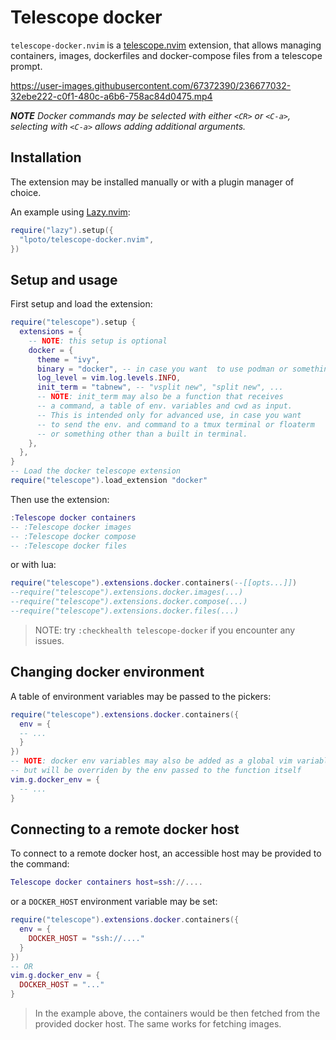 # Telescope docker

`telescope-docker.nvim` is a [telescope.nvim](https://github.com/nvim-telescope/telescope.nvim) extension,
that allows managing containers, images, dockerfiles and docker-compose files from a telescope prompt.

https://user-images.githubusercontent.com/67372390/236677032-32ebe222-c0f1-480c-a6b6-758ac84d0475.mp4

**_NOTE_** _Docker commands may be selected with either `<CR>` or `<C-a>`, selecting with
`<C-a>` allows adding additional arguments._

## Installation

The extension may be installed manually or with a plugin manager of choice.

An example using [Lazy.nvim](https://github.com/folke/lazy.nvim):

```lua
require("lazy").setup({
  "lpoto/telescope-docker.nvim",
})
```

## Setup and usage

First setup and load the extension:

```lua
require("telescope").setup {
  extensions = {
    -- NOTE: this setup is optional
    docker = {
      theme = "ivy",
      binary = "docker", -- in case you want  to use podman or something
      log_level = vim.log.levels.INFO,
      init_term = "tabnew", -- "vsplit new", "split new", ...
      -- NOTE: init_term may also be a function that receives
      -- a command, a table of env. variables and cwd as input.
      -- This is intended only for advanced use, in case you want
      -- to send the env. and command to a tmux terminal or floaterm
      -- or something other than a built in terminal.
    },
  },
}
-- Load the docker telescope extension
require("telescope").load_extension "docker"
```

Then use the extension:

```lua
:Telescope docker containers
-- :Telescope docker images
-- :Telescope docker compose
-- :Telescope docker files
```

or with lua:

```lua
require("telescope").extensions.docker.containers(--[[opts...]])
--require("telescope").extensions.docker.images(...)
--require("telescope").extensions.docker.compose(...)
--require("telescope").extensions.docker.files(...)
```

> NOTE: try `:checkhealth telescope-docker` if you encounter any issues.

## Changing docker environment

A table of environment variables may be passed to the pickers:

```lua
require("telescope").extensions.docker.containers({
  env = {
  -- ...
  }
})
-- NOTE: docker env variables may also be added as a global vim variable,
-- but will be overriden by the env passed to the function itself
vim.g.docker_env = {
  -- ...
}
```

## Connecting to a remote docker host

To connect to a remote docker host, an accessible host may be provided to the command:

```lua
Telescope docker containers host=ssh://....
```

or a `DOCKER_HOST` environment variable may be set:

```lua
require("telescope").extensions.docker.containers({
  env = {
    DOCKER_HOST = "ssh://...."
  }
})
-- OR
vim.g.docker_env = {
  DOCKER_HOST = "..."
}
```

> In the example above, the containers would be then fetched
> from the provided docker host.
> The same works for fetching images.
